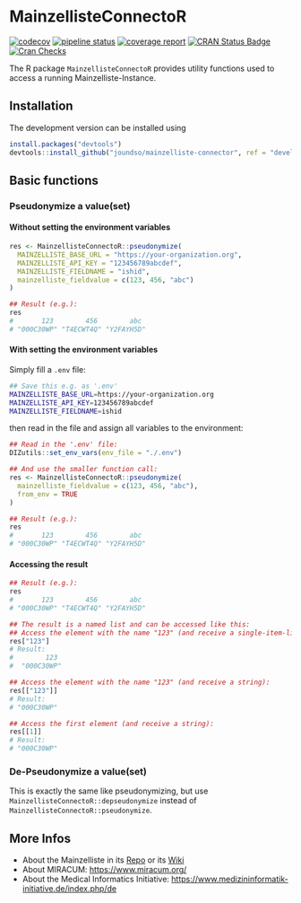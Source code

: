 # MainzellisteConnectoR

<!-- badges: start -->
[![codecov](https://codecov.io/gh/joundso/mainzelliste-connector/branch/master/graph/badge.svg)](https://codecov.io/gh/joundso/mainzelliste-connector)
[![pipeline status](https://git.uk-erlangen.de/mik-diz/mik-diz-tea/r-packages/mainzelliste-connector/badges/master/pipeline.svg)](https://git.uk-erlangen.de/mik-diz/mik-diz-tea/r-packages/mainzelliste-connector/commits/master)
[![coverage report](https://git.uk-erlangen.de/mik-diz/mik-diz-tea/r-packages/mainzelliste-connector/badges/master/coverage.svg)](https://git.uk-erlangen.de/mik-diz/mik-diz-tea/r-packages/mainzelliste-connector/commits/master)
[![CRAN Status Badge](https://www.r-pkg.org/badges/version-ago/MainzellisteConnectoR)](https://cran.r-project.org/package=MainzellisteConnectoR)
[![Cran Checks](https://cranchecks.info/badges/worst/MainzellisteConnectoR)](https://cran.r-project.org/web/checks/check_results_MainzellisteConnectoR.html)
<!-- badges: end -->

The R package `MainzellisteConnectoR` provides utility functions used to access a running Mainzelliste-Instance.

## Installation

<!---
You can install `MainzellisteConnectoR` directly from CRAN:

```r
install.packages("MainzellisteConnectoR")
```
-->

The development version can be installed using

```r
install.packages("devtools")
devtools::install_github("joundso/mainzelliste-connector", ref = "development")
```

## Basic functions

### Pseudonymize a value(set)

#### Without setting the environment variables

```R
res <- MainzellisteConnectoR::pseudonymize(
  MAINZELLISTE_BASE_URL = "https://your-organization.org",
  MAINZELLISTE_API_KEY = "123456789abcdef",
  MAINZELLISTE_FIELDNAME = "ishid",
  mainzelliste_fieldvalue = c(123, 456, "abc")
)

## Result (e.g.):
res
#       123        456        abc
# "000C30WP" "T4ECWT4Q" "Y2FAYH5D"
```

#### With setting the environment variables

Simply fill a `.env` file:

```sh
## Save this e.g. as '.env'
MAINZELLISTE_BASE_URL=https://your-organization.org
MAINZELLISTE_API_KEY=123456789abcdef
MAINZELLISTE_FIELDNAME=ishid
```

then read in the file and assign all variables to the environment:

```R
## Read in the '.env' file:
DIZutils::set_env_vars(env_file = "./.env")

## And use the smaller function call:
res <- MainzellisteConnectoR::pseudonymize(
  mainzelliste_fieldvalue = c(123, 456, "abc"),
  from_env = TRUE
)

## Result (e.g.):
res
#       123        456        abc
# "000C30WP" "T4ECWT4Q" "Y2FAYH5D"
```

#### Accessing the result

```R
## Result (e.g.):
res
#       123        456        abc
# "000C30WP" "T4ECWT4Q" "Y2FAYH5D"

## The result is a named list and can be accessed like this:
## Access the element with the name "123" (and receive a single-item-list):
res["123"]
# Result:
#        123 
#  "000C30WP"

## Access the element with the name "123" (and receive a string):
res[["123"]]
# Result:
# "000C30WP"

## Access the first element (and receive a string):
res[[1]]
# Result:
# "000C30WP"
```

### De-Pseudonymize a value(set)

This is exactly the same like pseudonymizing, but use `MainzellisteConnectoR::depseudonymize` instead of `MainzellisteConnectoR::pseudonymize`.

## More Infos

* About the Mainzelliste in its [Repo](https://bitbucket.org/medicalinformatics/mainzelliste/src/master) or its [Wiki](https://bitbucket.org/medicalinformatics/mainzelliste/wiki/Home)
* About MIRACUM: <https://www.miracum.org/>
* About the Medical Informatics Initiative: <https://www.medizininformatik-initiative.de/index.php/de>
